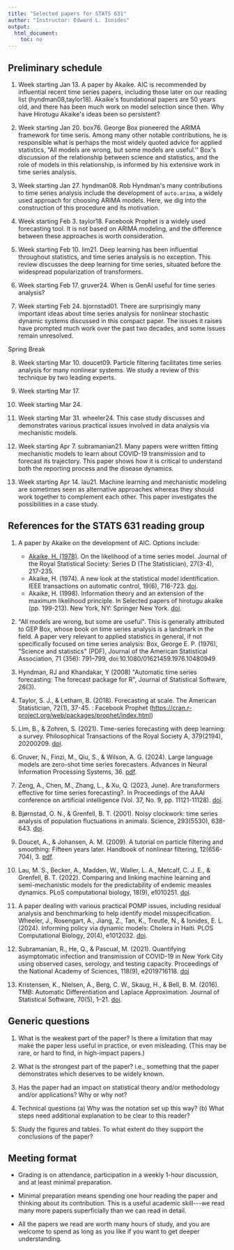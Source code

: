 ```yaml
---
title: "Selected papers for STATS 631"
author: "Instructor: Edward L. Ionides"
output:
  html_document:
    toc: no
---
```


## Preliminary schedule

1. Week starting Jan 13. A paper by Akaike. AIC is recommended by influential recent time series papers, including those later on our reading list (hyndman08,taylor18). Akaike's foundational papers are 50 years old, and there has been much work on model selection since then. Why have Hirotugu Akaike's ideas been so persistent?

1. Week starting Jan 20. box76. George Box pioneered the ARIMA framework for time seris. Among many other notable contributions, he is responsible what is perhaps the most widely quoted advice for applied statistics, "All models are wrong, but some models are useful.'' Box's discussion of the relationship between science and statistics, and the role of models in this relationship, is informed by his extensive work in time series analysis. 

1. Week starting Jan 27. hyndman08. Rob Hyndman's many contributions to time series analysis include the development of `auto.arima`, a widely used approach for choosing ARIMA models. Here, we dig into the construction of this procedure and its motivation.

1. Week starting Feb 3. taylor18. Facebook Prophet is a widely used forecasting tool. It is not based on ARIMA modeling, and the difference between these approaches is worth consideration.

1. Week starting Feb 10. lim21. Deep learning has been influential throughout statistics, and time series analysis is no exception. This review discusses the deep learning for time series, situated before the widespread popularization of transformers.

1. Week starting Feb 17. gruver24. When is GenAI useful for time series analysis? 

1. Week starting Feb 24. bjornstad01. There are surprisingly many important ideas about time series analysis for nonlinear stochastic dynamic systems discussed in this compact paper. The issues it raises have prompted much work over the past two decades, and some issues remain unresolved.

Spring Break

8. Week starting Mar 10. doucet09. Particle filtering facilitates time series analysis for many nonlinear systems. We study a review of this technique by two leading experts.  

1. Week starting Mar 17. 

1. Week starting Mar 24. 

1. Week starting Mar 31. wheeler24. This case study discusses and demonstrates various practical issues involved in data analysis via mechanistic models. 

1. Week starting Apr 7. subramanian21. Many papers were written fitting mechanistic models to learn about COVID-19 transmission and to forecast its trajectory. This paper shows how it is critical to understand both the reporting process and the disease dynamics.

1. Week starting Apr 14. lau21. Machine learning and mechanistic modeling are sometimes seen as alternative approaches whereas they should work together to complement each other. This paper investigates the possibilities in a case study.

## References for the STATS 631 reading group

1. A paper by Akaike on the development of AIC. Options include:
    + [Akaike, H. (1978)](https://www.jstor.org/stable/pdf/2988185.pdf). On the likelihood of a time series model. Journal of the Royal Statistical Society: Series D (The Statistician), 27(3-4), 217-235.
    + Akaike, H. (1974). A new look at the statistical model identification. IEEE transactions on automatic control, 19(6), 716-723. [doi](https://doi.org/10.1109/TAC.1974.1100705).
    + Akaike, H. (1998). Information theory and an extension of the maximum likelihood principle. In Selected papers of hirotugu akaike (pp. 199-213). New York, NY: Springer New York. [doi](https://doi.org/10.1007/978-1-4612-1694-0_15).

1. "All models are wrong, but some are useful". This is generally attributed to GEP Box, whose book on time series analysis is a landmark in the field. A paper very relevant to applied statistics in general, if not specifically focused on time series analysis:
Box, George E. P. (1976), "Science and statistics" (PDF), Journal of the American Statistical Association, 71 (356): 791–799, doi:10.1080/01621459.1976.10480949

1. Hyndman, RJ and Khandakar, Y (2008) "Automatic time series forecasting: The forecast package for R", Journal of Statistical Software, 26(3).

1. Taylor, S. J., & Letham, B. (2018). Forecasting at scale. The American Statistician, 72(1), 37-45. : Facebook Prophet (https://cran.r-project.org/web/packages/prophet/index.html)

1. Lim, B., & Zohren, S. (2021). Time-series forecasting with deep learning: a survey. Philosophical Transactions of the Royal Society A, 379(2194), 20200209. [doi](https://doi.org/10.1098/rsta.2020.0209).

1. Gruver, N., Finzi, M., Qiu, S., & Wilson, A. G. (2024). Large language models are zero-shot time series forecasters. Advances in Neural Information Processing Systems, 36.
[pdf](https://proceedings.neurips.cc/paper_files/paper/2023/file/3eb7ca52e8207697361b2c0fb3926511-Paper-Conference.pdf).

1. Zeng, A., Chen, M., Zhang, L., & Xu, Q. (2023, June). Are transformers effective for time series forecasting?. In Proceedings of the AAAI conference on artificial intelligence (Vol. 37, No. 9, pp. 11121-11128). [doi](https://doi.org/10.1609/aaai.v37i9.26317).

1. Bjørnstad, O. N., & Grenfell, B. T. (2001). Noisy clockwork: time series analysis of population fluctuations in animals. Science, 293(5530), 638-643. [doi](https://doi.org/10.1126/science.1062226).

1. Doucet, A., & Johansen, A. M. (2009). A tutorial on particle filtering and smoothing: Fifteen years later. Handbook of nonlinear filtering, 12(656-704), 3. [pdf](http://www.warwick.ac.uk/fac/sci/statistics/staff/academic-research/johansen/publications/dj11.pdf).

1. Lau, M. S., Becker, A., Madden, W., Waller, L. A., Metcalf, C. J. E., & Grenfell, B. T. (2022). Comparing and linking machine learning and semi-mechanistic models for the predictability of endemic measles dynamics. PLoS computational biology, 18(9), e1010251. [doi](https://doi.org/10.1371/journal.pcbi.1010251).

1. A paper dealing with various practical POMP issues, including residual analysis and benchmarking to help identify model misspecification. Wheeler, J., Rosengart, A., Jiang, Z., Tan, K., Treutle, N., & Ionides, E. L. (2024). Informing policy via dynamic models: Cholera in Haiti. PLOS Computational Biology, 20(4), e1012032. [doi](https://doi.org/10.1371/journal.pcbi.1012032).

1. Subramanian, R., He, Q., & Pascual, M. (2021). Quantifying asymptomatic infection and transmission of COVID-19 in New York City using observed cases, serology, and testing capacity. Proceedings of the National Academy of Sciences, 118(9), e2019716118. [doi](https://doi.org/10.1073/pnas.2019716118)

1. Kristensen, K., Nielsen, A., Berg, C. W., Skaug, H., & Bell, B. M. (2016). TMB: Automatic Differentiation and Laplace Approximation. Journal of Statistical Software, 70(5), 1–21. [doi](https://doi.org/10.18637/jss.v070.i05).

## Generic questions

1. What is the weakest part of the paper? Is there a limitation that may make the paper less useful in practice, or even misleading. (This may be rare, or hard to find, in high-impact papers.)

2. What is the strongest part of the paper? i.e., something that the paper demonstrates which deserves to be widely known.

3. Has the paper had an impact on statistical theory and/or methodology and/or applications? Why or why not?

4. Technical questions
    (a) Why was the notation set up this way?
    (b) What steps need additional explanation to be clear to this reader?

5. Study the figures and tables. To what extent do they support the conclusions of the paper?
    
## Meeting format

* Grading is on attendance, participation in a weekly 1-hour discussion, and at least minimal preparation.

* Minimal preparation means spending one hour reading the paper and thinking about its contribution. This is a useful academic skill---we read many more papers superficially than we can read in detail.

* All the papers we read are worth many hours of study, and you are welcome to spend as long as you like if you want to get deeper understanding.




